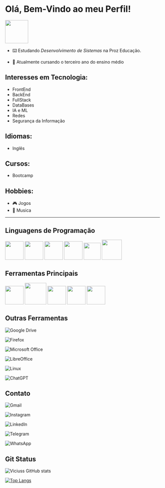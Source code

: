 # Olá, Bem-Vindo ao meu Perfil!

<img src="https://github.com/user-attachments/assets/86f9da2c-42e6-4e63-b81e-a5652ee1bc72" width="75" height="75" />

- ⌨️ Estudando _Desenvolvimento de Sistemas_ na Proz Educação.

- 📖 Atualmente cursando o terceiro ano do ensino médio

## Interesses em Tecnologia: 
- FrontEnd
- BackEnd
- FullStack
- DataBases
- IA e ML
- Redes
- Segurança da Informação

## Idiomas: 
- Inglês

## Cursos:
- Bootcamp 

## Hobbies:
- 🎮 Jogos
- 🎸 Musica

<hr>

## Linguagens de Programação
<div  style="display: inline">
<img src="https://cdn.jsdelivr.net/gh/devicons/devicon@latest/icons/python/python-original-wordmark.svg" width="60" height="60"/>
<img src="https://cdn.jsdelivr.net/gh/devicons/devicon@latest/icons/go/go-original-wordmark.svg" width="60" height="60" />
<img src="https://cdn.jsdelivr.net/gh/devicons/devicon@latest/icons/html5/html5-plain-wordmark.svg" width="60" height="60" />
<img src="https://cdn.jsdelivr.net/gh/devicons/devicon@latest/icons/css3/css3-plain-wordmark.svg" width="60" height="60" />
<img src="https://cdn.jsdelivr.net/gh/devicons/devicon@latest/icons/javascript/javascript-original.svg" width="55" height="55" />
<img src="https://cdn.jsdelivr.net/gh/devicons/devicon@latest/icons/php/php-original.svg" width="65" height="65" />

</div>

## Ferramentas Principais

<div  style="display: inline">
<img src="https://cdn.jsdelivr.net/gh/devicons/devicon@latest/icons/vscode/vscode-original-wordmark.svg" width="60" height="60" /> 
<img src="https://cdn.jsdelivr.net/gh/devicons/devicon@latest/icons/mysql/mysql-original-wordmark.svg" width="70" height="70" />
<img src="https://cdn.jsdelivr.net/gh/devicons/devicon@latest/icons/canva/canva-original.svg" width="60" height="60" />
<img src="https://cdn.jsdelivr.net/gh/devicons/devicon@latest/icons/github/github-original-wordmark.svg" width="60" height="60" />
<img src="https://cdn.jsdelivr.net/gh/devicons/devicon@latest/icons/git/git-original.svg" width="60" height="60" />


</div>

## Outras Ferramentas

<div  style="display: inline">
  
![Google Drive](https://img.shields.io/badge/Google%20Drive-4285F4?style=for-the-badge&logo=googledrive&logoColor=white)

![Firefox](https://img.shields.io/badge/Firefox-FF7139?style=for-the-badge&logo=Firefox-Browser&logoColor=white)
 
![Microsoft Office](https://img.shields.io/badge/Microsoft_Office-D83B01?style=for-the-badge&logo=microsoft-office&logoColor=white)

![LibreOffice](https://img.shields.io/badge/LibreOffice-%2318A303?style=for-the-badge&logo=LibreOffice&logoColor=white)
  
![Linux](https://img.shields.io/badge/Linux-0078D6?style=for-the-badge&logo=linux&logoColor=white)
  
![ChatGPT](https://img.shields.io/badge/chatGPT-74aa9c?style=for-the-badge&logo=openai&logoColor=white)
  
</div>

## Contato

![Gmail](https://img.shields.io/badge/Gmail-D14836?style=for-the-badge&logo=gmail&logoColor=white)

![Instagram](https://img.shields.io/badge/Instagram-%23E4405F.svg?style=for-the-badge&logo=Instagram&logoColor=white)

![LinkedIn](https://img.shields.io/badge/linkedin-%230077B5.svg?style=for-the-badge&logo=linkedin&logoColor=white)

![Telegram](https://img.shields.io/badge/Telegram-2CA5E0?style=for-the-badge&logo=telegram&logoColor=white)

![WhatsApp](https://img.shields.io/badge/WhatsApp-25D366?style=for-the-badge&logo=whatsapp&logoColor=white)

## Git Status

![Viciuss GitHub stats](https://github-readme-stats.vercel.app/api?username=Viciuss&theme=synthwave&show_icons=true)

[![Top Langs](https://github-readme-stats.vercel.app/api/top-langs/?username=Viciuss)](https://github.com/viciuss/github-readme-stats)
